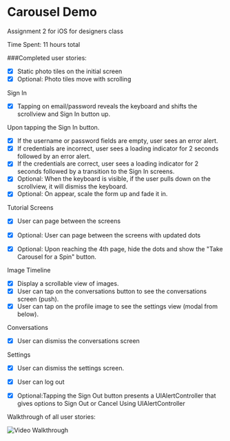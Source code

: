 # Carousel Demo
Assignment 2 for iOS for designers class


Time Spent: 11 hours total

###Completed user stories:

* [x] Static photo tiles on the initial screen
* [x] Optional: Photo tiles move with scrolling

Sign In
* [x] Tapping on email/password reveals the keyboard and shifts the scrollview and Sign In button up.

Upon tapping the Sign In button.
* [x] If the username or password fields are empty, user sees an error alert.
* [x] If credentials are incorrect, user sees a loading indicator for 2 seconds followed by an error alert.
* [x] If the credentials are correct, user sees a loading indicator for 2 seconds followed by a transition to the Sign In screens.
* [x] Optional: When the keyboard is visible, if the user pulls down on the scrollview, it will dismiss the keyboard.
* [x] Optional: On appear, scale the form up and fade it in.

Tutorial Screens
* [x] User can page between the screens
* [x] Optional: User can page between the screens with updated dots
* [x] Optional: Upon reaching the 4th page, hide the dots and show the "Take Carousel for a Spin" button.


Image Timeline
* [x] Display a scrollable view of images.
* [x] User can tap on the conversations button to see the conversations screen (push).
* [x] User can tap on the profile image to see the settings view (modal from below).

Conversations
* [x] User can dismiss the conversations screen

Settings
* [x] User can dismiss the settings screen.
* [x] User can log out
* [x] Optional:Tapping the Sign Out button presents a UIAlertController that gives options to Sign Out or Cancel Using UIAlertController



Walkthrough of all user stories:

![Video Walkthrough](CarouselDemo.gif)
